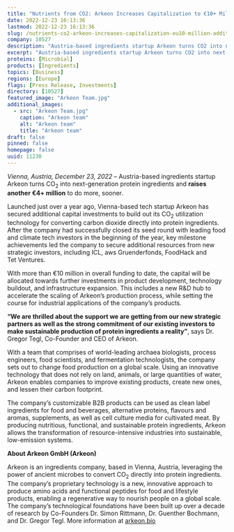 ```yaml
---
title: "Nutrients from CO2: Arkeon Increases Capitalization to €10+ Million in Additional Fundraiser"
date: 2022-12-23 16:13:36
lastmod: 2022-12-23 16:13:36
slug: /nutrients-co2-arkeon-increases-capitalization-eu10-million-additional-fundraiser
company: 10527
description: "Austria-based ingredients startup Arkeon turns CO2 into next-generation protein ingredients and raises another €4+ million to do more, sooner."
excerpt: "Austria-based ingredients startup Arkeon turns CO2 into next-generation protein ingredients and raises another €4+ million to do more, sooner."
proteins: [Microbial]
products: [Ingredients]
topics: [Business]
regions: [Europe]
flags: [Press Release, Investments]
directory: [10527]
featured_image: "Arkeon Team.jpg"
additional_images:
  - src: "Arkeon Team.jpg"
    caption: "Arkeon team"
    alt: "Arkeon team"
    title: "Arkeon team"
draft: false
pinned: false
homepage: false
uuid: 11230
---
```

<p><em>Vienna, Austria, December 23, 2022</em> – Austria-based ingredients startup Arkeon turns CO<sub>2</sub> into next-generation protein ingredients and <strong>raises another €4+ million</strong> to do more, sooner. </p>

<p>Launched just over a year ago, Vienna-based tech startup Arkeon has secured additional capital investments to build out its CO<sub>2</sub> utilization technology for converting carbon dioxide directly into protein ingredients. After the company had successfully closed its seed round with leading food and climate tech investors in the beginning of the year, key milestone achievements led the company to secure additional resources from new strategic investors, including ICL, aws Gruenderfonds, FoodHack and Tet Ventures. </p>

<p>With more than €10 million in overall funding to date, the capital will be allocated towards further investments in product development, technology buildout, and infrastructure expansion. This includes a new R&D hub to accelerate the scaling of Arkeon’s production process, while setting the course for industrial applications of the company’s products. </p>

<p><strong>“We are thrilled about the support we are getting from our new strategic partners as well as the strong commitment of our existing investors to make sustainable production of protein ingredients a reality”</strong>, says Dr. Gregor Tegl, Co-Founder and CEO of Arkeon. </p>

<p>With a team that comprises of world-leading archaea biologists, process engineers, food scientists, and fermentation technologists, the company sets out to change food production on a global scale. Using an innovative technology that does not rely on land, animals, or large quantities of water, Arkeon enables companies to improve existing products, create new ones, and lessen their carbon footprint. </p>

<p>The company’s customizable B2B products can be used as clean label ingredients for food and beverages, alternative proteins, flavours and aromas, supplements, as well as cell culture media for cultivated meat. By producing nutritious, functional, and sustainable protein ingredients, Arkeon allows the transformation of resource-intensive industries into sustainable, low-emission systems.</p>

<p><strong>About Arkeon GmbH (Arkeon)</strong></p>

<p>Arkeon is an ingredients company, based in Vienna, Austria, leveraging the power of ancient microbes to convert CO<sub>2</sub> directly into protein ingredients. The company’s proprietary technology is a new, innovative approach to produce amino acids and functional peptides for food and lifestyle products, enabling a regenerative way to nourish people on a global scale. The company’s technological foundations have been built up over a decade of research by Co-Founders Dr. Simon Rittmann, Dr. Guenther Bochmann, and Dr. Gregor Tegl. More information at <u><a href="https://arkeon.bio/">arkeon.bio</a></u></p>
